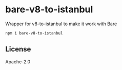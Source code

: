 # bare-v8-to-istanbul
Wrapper for v8-to-istanbul to make it work with Bare

```bash
npm i bare-v8-to-istanbul
```

## License
Apache-2.0
